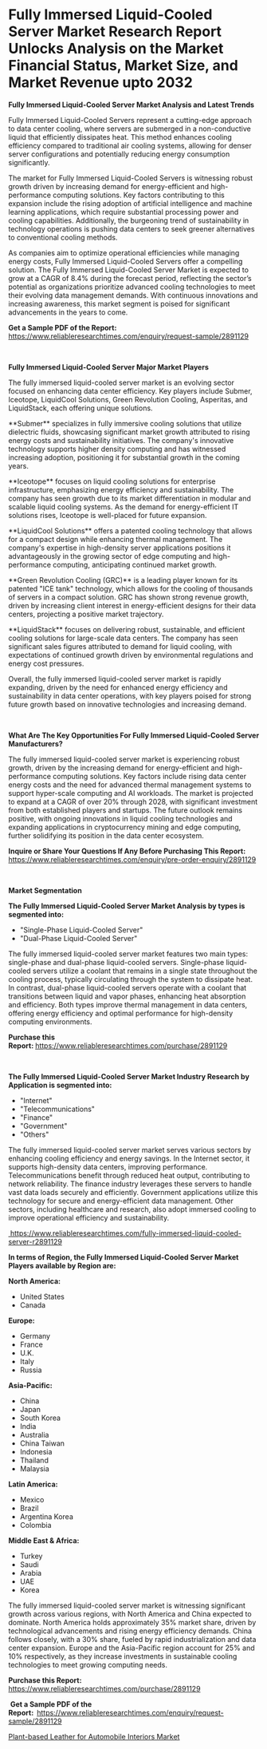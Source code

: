 <p><h1>Fully Immersed Liquid-Cooled Server Market Research Report Unlocks Analysis on the Market Financial Status, Market Size, and Market Revenue upto 2032</h1></p><p><strong>Fully Immersed Liquid-Cooled Server Market Analysis and Latest Trends</strong></p>
<p><p>Fully Immersed Liquid-Cooled Servers represent a cutting-edge approach to data center cooling, where servers are submerged in a non-conductive liquid that efficiently dissipates heat. This method enhances cooling efficiency compared to traditional air cooling systems, allowing for denser server configurations and potentially reducing energy consumption significantly. </p><p>The market for Fully Immersed Liquid-Cooled Servers is witnessing robust growth driven by increasing demand for energy-efficient and high-performance computing solutions. Key factors contributing to this expansion include the rising adoption of artificial intelligence and machine learning applications, which require substantial processing power and cooling capabilities. Additionally, the burgeoning trend of sustainability in technology operations is pushing data centers to seek greener alternatives to conventional cooling methods.</p><p>As companies aim to optimize operational efficiencies while managing energy costs, Fully Immersed Liquid-Cooled Servers offer a compelling solution. The Fully Immersed Liquid-Cooled Server Market is expected to grow at a CAGR of 8.4% during the forecast period, reflecting the sector’s potential as organizations prioritize advanced cooling technologies to meet their evolving data management demands. With continuous innovations and increasing awareness, this market segment is poised for significant advancements in the years to come.</p></p>
<p><strong>Get a Sample PDF of the Report:&nbsp;</strong> <a href="https://www.reliableresearchtimes.com/enquiry/request-sample/2891129?utm_campaign=2181&utm_medium=2&utm_source=Github&utm_content=ia&utm_term=14032025&utm_id=fully-immersed-liquid-cooled-server">https://www.reliableresearchtimes.com/enquiry/request-sample/2891129</a></p>
<p>&nbsp;</p>
<p><strong>Fully Immersed Liquid-Cooled Server Major Market Players</strong></p>
<p><p>The fully immersed liquid-cooled server market is an evolving sector focused on enhancing data center efficiency. Key players include Submer, Iceotope, LiquidCool Solutions, Green Revolution Cooling, Asperitas, and LiquidStack, each offering unique solutions.</p><p>**Submer** specializes in fully immersive cooling solutions that utilize dielectric fluids, showcasing significant market growth attributed to rising energy costs and sustainability initiatives. The company's innovative technology supports higher density computing and has witnessed increasing adoption, positioning it for substantial growth in the coming years.</p><p>**Iceotope** focuses on liquid cooling solutions for enterprise infrastructure, emphasizing energy efficiency and sustainability. The company has seen growth due to its market differentiation in modular and scalable liquid cooling systems. As the demand for energy-efficient IT solutions rises, Iceotope is well-placed for future expansion.</p><p>**LiquidCool Solutions** offers a patented cooling technology that allows for a compact design while enhancing thermal management. The company's expertise in high-density server applications positions it advantageously in the growing sector of edge computing and high-performance computing, anticipating continued market growth.</p><p>**Green Revolution Cooling (GRC)** is a leading player known for its patented "ICE tank" technology, which allows for the cooling of thousands of servers in a compact solution. GRC has shown strong revenue growth, driven by increasing client interest in energy-efficient designs for their data centers, projecting a positive market trajectory.</p><p>**LiquidStack** focuses on delivering robust, sustainable, and efficient cooling solutions for large-scale data centers. The company has seen significant sales figures attributed to demand for liquid cooling, with expectations of continued growth driven by environmental regulations and energy cost pressures.</p><p>Overall, the fully immersed liquid-cooled server market is rapidly expanding, driven by the need for enhanced energy efficiency and sustainability in data center operations, with key players poised for strong future growth based on innovative technologies and increasing demand.</p></p>
<p>&nbsp;</p>
<p><strong>What Are The Key Opportunities For Fully Immersed Liquid-Cooled Server Manufacturers?</strong></p>
<p><p>The fully immersed liquid-cooled server market is experiencing robust growth, driven by the increasing demand for energy-efficient and high-performance computing solutions. Key factors include rising data center energy costs and the need for advanced thermal management systems to support hyper-scale computing and AI workloads. The market is projected to expand at a CAGR of over 20% through 2028, with significant investment from both established players and startups. The future outlook remains positive, with ongoing innovations in liquid cooling technologies and expanding applications in cryptocurrency mining and edge computing, further solidifying its position in the data center ecosystem.</p></p>
<p><strong>Inquire or Share Your Questions If Any Before Purchasing This Report:</strong> <a href="https://www.reliableresearchtimes.com/enquiry/pre-order-enquiry/2891129?utm_campaign=2181&utm_medium=2&utm_source=Github&utm_content=ia&utm_term=14032025&utm_id=fully-immersed-liquid-cooled-server">https://www.reliableresearchtimes.com/enquiry/pre-order-enquiry/2891129</a></p>
<p>&nbsp;</p>
<p><strong>Market Segmentation</strong></p>
<p><strong>The Fully Immersed Liquid-Cooled Server Market Analysis by types is segmented into:</strong></p>
<p><ul><li>"Single-Phase Liquid-Cooled Server"</li><li>"Dual-Phase Liquid-Cooled Server"</li></ul></p>
<p><p>The fully immersed liquid-cooled server market features two main types: single-phase and dual-phase liquid-cooled servers. Single-phase liquid-cooled servers utilize a coolant that remains in a single state throughout the cooling process, typically circulating through the system to dissipate heat. In contrast, dual-phase liquid-cooled servers operate with a coolant that transitions between liquid and vapor phases, enhancing heat absorption and efficiency. Both types improve thermal management in data centers, offering energy efficiency and optimal performance for high-density computing environments.</p></p>
<p><strong>Purchase this Report:&nbsp;</strong><a href="https://www.reliableresearchtimes.com/purchase/2891129?utm_campaign=2181&utm_medium=2&utm_source=Github&utm_content=ia&utm_term=14032025&utm_id=fully-immersed-liquid-cooled-server">https://www.reliableresearchtimes.com/purchase/2891129</a></p>
<p>&nbsp;</p>
<p><strong>The Fully Immersed Liquid-Cooled Server Market Industry Research by Application is segmented into:</strong></p>
<p><ul><li>"Internet"</li><li>"Telecommunications"</li><li>"Finance"</li><li>"Government"</li><li>"Others"</li></ul></p>
<p><p>The fully immersed liquid-cooled server market serves various sectors by enhancing cooling efficiency and energy savings. In the Internet sector, it supports high-density data centers, improving performance. Telecommunications benefit through reduced heat output, contributing to network reliability. The finance industry leverages these servers to handle vast data loads securely and efficiently. Government applications utilize this technology for secure and energy-efficient data management. Other sectors, including healthcare and research, also adopt immersed cooling to improve operational efficiency and sustainability.</p></p>
<p><a href="https://www.reliableresearchtimes.com/fully-immersed-liquid-cooled-server-r2891129?utm_campaign=2181&utm_medium=2&utm_source=Github&utm_content=ia&utm_term=14032025&utm_id=fully-immersed-liquid-cooled-server">&nbsp;https://www.reliableresearchtimes.com/fully-immersed-liquid-cooled-server-r2891129</a></p>
<p><strong>In terms of Region, the Fully Immersed Liquid-Cooled Server Market Players available by Region are:</strong></p>
<p>
    <p> <strong> North America: </strong>
        <ul>
            <li>United States</li>
            <li>Canada</li>
        </ul>
        </p> 
    <p> <strong> Europe: </strong>
        <ul>
            <li>Germany</li>
            <li>France</li>
            <li>U.K.</li>
            <li>Italy</li>
            <li>Russia</li>
        </ul>
        </p> 
    <p> <strong> Asia-Pacific: </strong>
        <ul>
            <li>China</li>
            <li>Japan</li>
            <li>South Korea</li>
            <li>India</li>
            <li>Australia</li>
            <li>China Taiwan</li>
            <li>Indonesia</li>
            <li>Thailand</li>
            <li>Malaysia</li>
        </ul>
        </p> 
    <p> <strong> Latin America: </strong>
        <ul>
            <li>Mexico</li>
            <li>Brazil</li>
            <li>Argentina Korea</li>
            <li>Colombia</li>
        </ul>
        </p> 
    <p> <strong> Middle East & Africa: </strong>
        <ul>
            <li>Turkey</li>
            <li>Saudi</li>
            <li>Arabia</li>
            <li>UAE</li>
            <li>Korea</li>
        </ul>
    </p>
    </p>
<p><p>The fully immersed liquid-cooled server market is witnessing significant growth across various regions, with North America and China expected to dominate. North America holds approximately 35% market share, driven by technological advancements and rising energy efficiency demands. China follows closely, with a 30% share, fueled by rapid industrialization and data center expansion. Europe and the Asia-Pacific region account for 25% and 10% respectively, as they increase investments in sustainable cooling technologies to meet growing computing needs.</p></p>
<p><strong>Purchase this Report: </strong><a href="https://www.reliableresearchtimes.com/purchase/2891129?utm_campaign=2181&utm_medium=2&utm_source=Github&utm_content=ia&utm_term=14032025&utm_id=fully-immersed-liquid-cooled-server">https://www.reliableresearchtimes.com/purchase/2891129</a></p>
<p>&nbsp;<strong>Get a Sample PDF of the Report:&nbsp;&nbsp;</strong><a href="https://www.reliableresearchtimes.com/enquiry/request-sample/2891129?utm_campaign=2181&utm_medium=2&utm_source=Github&utm_content=ia&utm_term=14032025&utm_id=fully-immersed-liquid-cooled-server">https://www.reliableresearchtimes.com/enquiry/request-sample/2891129</a></p>
<p><strong></strong></p>
<p><p><a href="https://github.com/AshikRahman991/Market-Research-Report-List-1/blob/main/plant-based-leather-for-automobile-interiors-market.md?utm_campaign=2181&utm_medium=2&utm_source=Github&utm_content=ia&utm_term=14032025&utm_id=fully-immersed-liquid-cooled-server">Plant-based Leather for Automobile Interiors Market</a></p></p>